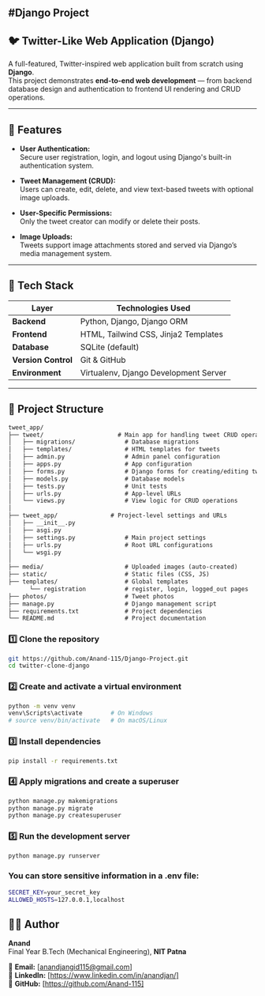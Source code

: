 #Django Project
---
## 🐦 Twitter-Like Web Application (Django)

A full-featured, Twitter-inspired web application built from scratch using **Django**.  
This project demonstrates **end-to-end web development** — from backend database design and authentication to frontend UI rendering and CRUD operations.

---

## 🚀 Features

- **User Authentication:**  
  Secure user registration, login, and logout using Django's built-in authentication system.

- **Tweet Management (CRUD):**  
  Users can create, edit, delete, and view text-based tweets with optional image uploads.

- **User-Specific Permissions:**  
  Only the tweet creator can modify or delete their posts.

- **Image Uploads:**  
  Tweets support image attachments stored and served via Django’s media management system.

---

## 🧰 Tech Stack

| Layer | Technologies Used |
|-------|--------------------|
| **Backend** | Python, Django, Django ORM |
| **Frontend** | HTML, Tailwind CSS, Jinja2 Templates |
| **Database** | SQLite (default) |
| **Version Control** | Git & GitHub |
| **Environment** | Virtualenv, Django Development Server |

---

## 📁 Project Structure

```markdown
tweet_app/
├── tweet/                     # Main app for handling tweet CRUD operations
│   ├── migrations/              # Database migrations
│   ├── templates/               # HTML templates for tweets
│   ├── admin.py                 # Admin panel configuration
│   ├── apps.py                  # App configuration
│   ├── forms.py                 # Django forms for creating/editing tweets
│   ├── models.py                # Database models
│   ├── tests.py                 # Unit tests
│   ├── urls.py                  # App-level URLs
│   └── views.py                 # View logic for CRUD operations
│
├── tweet_app/               # Project-level settings and URLs
│   ├── __init__.py
│   ├── asgi.py
│   ├── settings.py              # Main project settings
│   ├── urls.py                  # Root URL configurations
│   └── wsgi.py
│
├── media/                       # Uploaded images (auto-created)
├── static/                      # Static files (CSS, JS)
├── templates/                   # Global templates
      └── registration           # register, login, logged_out pages
├── photos/                      # Tweet photos
├── manage.py                    # Django management script
├── requirements.txt             # Project dependencies
└── README.md                    # Project documentation
```

### 1️⃣ Clone the repository
```bash
git https://github.com/Anand-115/Django-Project.git
cd twitter-clone-django
```

### 2️⃣ Create and activate a virtual environment
```bash
python -m venv venv
venv\Scripts\activate        # On Windows
# source venv/bin/activate   # On macOS/Linux
```

### 3️⃣ Install dependencies
```bash
pip install -r requirements.txt
```

### 4️⃣ Apply migrations and create a superuser
```bash
python manage.py makemigrations
python manage.py migrate
python manage.py createsuperuser
```

### 5️⃣ Run the development server
```bash
python manage.py runserver
```

### You can store sensitive information in a .env file:
```bash
SECRET_KEY=your_secret_key
ALLOWED_HOSTS=127.0.0.1,localhost
```

## 👨‍💻 Author

**Anand**  
Final Year B.Tech (Mechanical Engineering), **NIT Patna**  

📧 **Email:** [anandjangid115@gmail.com]  
💼 **LinkedIn:** [https://www.linkedin.com/in/anandjan/]  
🐙 **GitHub:** [https://github.com/Anand-115]



